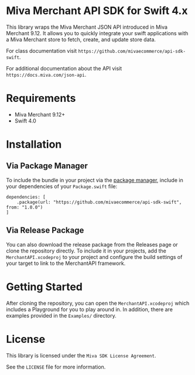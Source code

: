 
# Miva Merchant API SDK for Swift 4.x

This library wraps the Miva Merchant JSON API introduced in
Miva Merchant 9.12. It allows you to quickly integrate your swift
applications with a Miva Merchant store to fetch, create, and update
store data.

For class documentation visit `https://github.com/mivaecommerce/api-sdk-swift`.

For additional documentation about the API visit `https://docs.miva.com/json-api`.

# Requirements

- Miva Merchant 9.12+
- Swift 4.0

# Installation

## Via Package Manager

To include the bundle in your project via the [package manager](https://swift.org/package-manager/), include in your dependencies of your `Package.swift` file:

    dependencies: [
        .package(url: "https://github.com/mivaecommerce/api-sdk-swift", from: "1.0.0")
    ]
    
## Via Release Package

You can also download the release package from the Releases page or clone the repository directly. To include it in your projects, add the `MerchantAPI.xcodeproj` to your project and configure the build settings of your target to link to the MerchantAPI framework.

# Getting Started

After cloning the repository, you can open the `MerchantAPI.xcodeproj` which includes a Playground for you to play around in. In addition, there are examples provided in the `Examples/` directory.

# License

This library is licensed under the `Miva SDK License Agreement`.

See the `LICENSE` file for more information.
